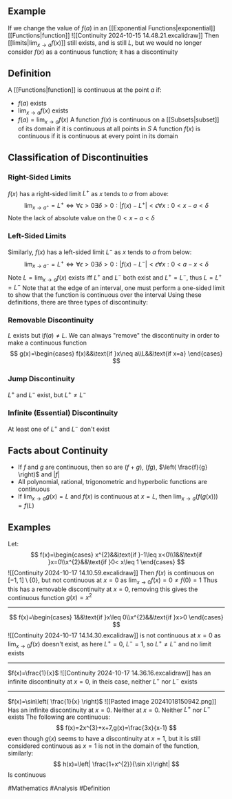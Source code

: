 ## Example
If we change the value of $f(a)$ in an [[Exponential Functions|exponential]] [[Functions|function]]
![[Continuity 2024-10-15 14.48.21.excalidraw]]
Then [[limits|$\lim_{ x \to a }f(x)$]] still exists, and is still $L$, but we would no longer consider $f(x)$ as a continuous function; it has a discontinuity
## Definition
A [[Functions|function]] is continuous at the point $a$ if:
- $f(a)$ exists
- $\lim_{ x \to a }f(x)$ exists
- $f(a)=\lim_{ x \to a }f(x)$
A function $f(x)$ is continuous on a [[Subsets|subset]] of its domain if it is continuous at all points in $S$
A function $f(x)$ is continuous if it is continuous at every point in its domain
## Classification of Discontinuities
### Right-Sided Limits
$f(x)$ has a right-sided limit $L^+$ as $x$ tends to $a$ from above:
$$
\lim_{ x \to a^+ } =L^+\iff \forall\epsilon>0\exists\delta>0:|f(x)-L^+|<\epsilon \forall x:0<x-a<\delta
$$
Note the lack of absolute value on the $0<x-a<\delta$
### Left-Sided Limits
Similarly, $f(x)$ has a left-sided limit $L^-$ as $x$ tends to $a$ from below:
$$
\lim_{ x \to a^- } =L^+\iff \forall\epsilon>0\exists\delta>0:|f(x)-L^-|<\epsilon \forall x:0<a-x<\delta
$$
Note $L=\lim_{ x \to a }f(x)$ exists iff $L^+$ and $L^-$ both exist and $L^+=L^-$, thus $L=L^+=L^-$
Note that at the edge of an interval, one must perform a one-sided limit to show that the function is continuous over the interval
Using these definitions, there are three types of discontinuity:
### Removable Discontinuity
$L$ exists but i$f(a)\neq L$. We can always "remove" the discontinuity in order to make a continuous function
$$
g(x)=\begin{cases}
f(x)&&\text{if }x\neq a\\L&&\text{if x=a}
\end{cases}
$$
### Jump Discontinuity
$L^+$ and $L^-$ exist, but $L^+\neq L^-$
### Infinite (Essential) Discontinuity
At least one of $L^+$ and $L^-$ don't exist 
## Facts about Continuity
- If $f$ and $g$ are continuous, then so are $(f+g)$, $(fg)$, $\left( \frac{f}{g} \right)$ and $|f|$
- All polynomial, rational, trigonometric and hyperbolic functions are continuous
- If $\lim_{ x \to a }g(x)=L$ and $f(x)$ is continuous at $x=L$, then $\lim_{ x \to a }(f(g(x)))=f(L)$
## Examples
Let:
$$
f(x)=\begin{cases}
x^{2}&&\text{if }-1\leq x<0\\1&&\text{if }x=0\\x^{2}&&\text{if }0< x\leq 1
\end{cases}
$$
![[Continuity 2024-10-17 14.10.59.excalidraw]]
Then $f(x)$ is continuous on $[-1,1]\setminus \{ 0 \}$, but not continuous at $x=0$ as $\lim_{ x \to 0 }f(x)=0\neq f(0)=1$
Thus this has a removable discontinuity at $x=0$, removing this gives the continuous function $g(x)=x^{2}$
___
$$
f(x)=\begin{cases}
1&&\text{if }x\leq 0\\x^{2}&&\text{if }x>0
\end{cases}
$$
![[Continuity 2024-10-17 14.14.30.excalidraw]]
is not continuous at $x=0$ as $\lim_{ x \to 0 }f(x)$ doesn't exist, as here $L^+=0$, $L^-=1$, so $L^+\neq L^-$ and no limit exists
___
$f(x)=\frac{1}{x}$ 
![[Continuity 2024-10-17 14.36.16.excalidraw]]
has an infinite discontinuity at $x=0$, in theis case, neither $L^+$ nor $L^{-}$ exists
___
$f(x)=\sin\left( \frac{1}{x} \right)$
![[Pasted image 20241018150942.png]]
Has an infinite discontinuity at $x=0$. Neither at $x=0$. Neither $L^{+}$ nor $L^{-}$ exists
The following are continuous:
$$
f(x)=2x^{3}+x+7,g(x)=\frac{3x}{x-1}
$$
even though $g(x)$ seems to have a discontinuity at $x=1$, but it is still considered continuous as $x=1$ is not in the domain of the function, similarly:
$$
h(x)=\left| \frac{1+x^{2}}{\sin x}\right|
$$
Is continuous


#Mathematics #Analysis #Definition